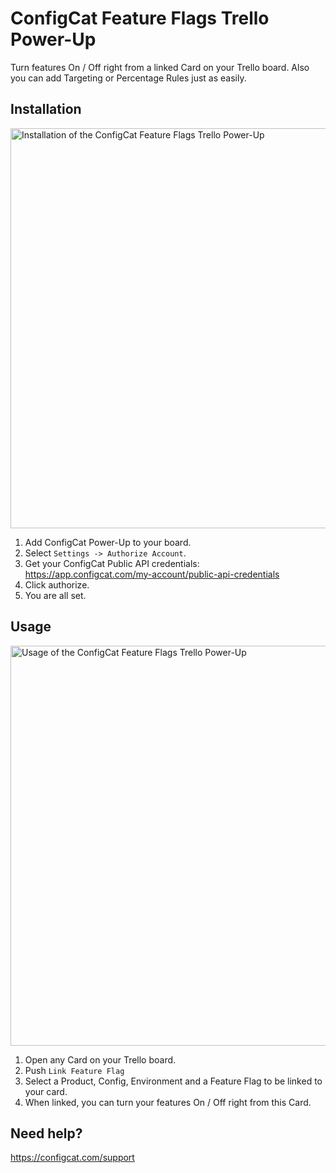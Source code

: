 # ConfigCat Feature Flags Trello Power-Up

Turn features On / Off right from a linked Card on your Trello board. Also you can add Targeting or Percentage Rules just as easily.

## Installation
<img src="https://raw.githubusercontent.com/configcat/trello-powerup/master/src/assets/enable_trello.gif" alt="Installation of the ConfigCat Feature Flags Trello Power-Up" width="640"/>

1. Add ConfigCat Power-Up to your board.
2. Select `Settings -> Authorize Account`.
3. Get your ConfigCat Public API credentials: https://app.configcat.com/my-account/public-api-credentials
4. Click authorize.
5. You are all set.

## Usage
<img src="https://raw.githubusercontent.com/configcat/trello-powerup/master/src/assets/use_trello.gif" alt="Usage of the ConfigCat Feature Flags Trello Power-Up" width="640"/>

1. Open any Card on your Trello board.
2. Push `Link Feature Flag`
3. Select a Product, Config, Environment and a Feature Flag to be linked to your card.
4. When linked, you can turn your features On / Off right from this Card.

## Need help?

https://configcat.com/support
